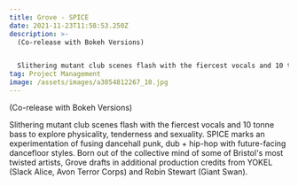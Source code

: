 ```yaml
---
title: Grove - SPICE
date: 2021-11-23T11:58:53.250Z
description: >-
  (Co-release with Bokeh Versions)


  Slithering mutant club scenes flash with the fiercest vocals and 10 tonne bass to explore physicality, tenderness and sexuality. SPICE marks an experimentation of fusing dancehall punk, dub + hip-hop with future-facing dancefloor styles. Born out of the collective mind of some of Bristol's most twisted artists, Grove drafts in additional production credits from YOKEL (Slack Alice, Avon Terror Corps) and Robin Stewart (Giant Swan).
tag: Project Management
image: /assets/images/a3854812267_10.jpg
---
```

(Co-release with Bokeh Versions)

Slithering mutant club scenes flash with the fiercest vocals and 10 tonne bass to explore physicality, tenderness and sexuality. SPICE marks an experimentation of fusing dancehall punk, dub + hip-hop with future-facing dancefloor styles. Born out of the collective mind of some of Bristol's most twisted artists, Grove drafts in additional production credits from YOKEL (Slack Alice, Avon Terror Corps) and Robin Stewart (Giant Swan).